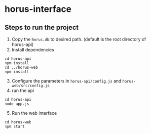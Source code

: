 # horus-interface
## Steps to run the project
1. Copy the `horus.db` to desired path. (default is the root directory of horus-api)
2. Install dependencies
```
cd horus-api
npm install
cd ../horus-web
npm install
```
3. Configure the parameters in `horus-api/config.js` and `horus-web/src/config.js`
4. run the api
```
cd horus-api
node app.js
```
5. Run the web interface
```
cd horus-web
npm start
```
